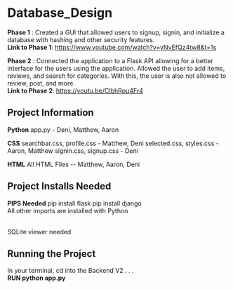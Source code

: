 # Database_Design
<!-- Phase Descriptions -->
<b>Phase 1</b> : Created a GUI that allowed users to signup, signin, and initialize a database with hashing and other security features.
<br><b>Link to Phase 1</b>: https://www.youtube.com/watch?v=yNvEfQz4tw8&t=1s

<b>Phase 2</b> : Connected the application to a Flask API allowing for a better interface for the users using the application.
Allowed the user to add items, reviews, and search for categories. With this, the user is also not allowed to review, 
post, and more. 
<br><b>Link to Phase 2</b>: https://youtu.be/CIbhRpu4Fr4

## Project Information
<!-- Contributions -->
<b>Python</b>
app.py - Deni, Matthew, Aaron<br>

<b>CSS</b>
searchbar.css, profile.css - Matthew, Deni
selected.css, styles.css - Aaron, Matthew
signin.css, signup.css - Deni

<b>HTML</b>
All HTML Files -- Matthew, Aaron, Deni

## Project Installs Needed
<b>PIPS Needed</b>
pip install flask
pip install django<br>
All other imports are installed with Python

<br>SQLite viewer needed


## Running the Project
In your terminal, cd into the Backend V2 . . . <br>
<b>RUN python app.py</b>


